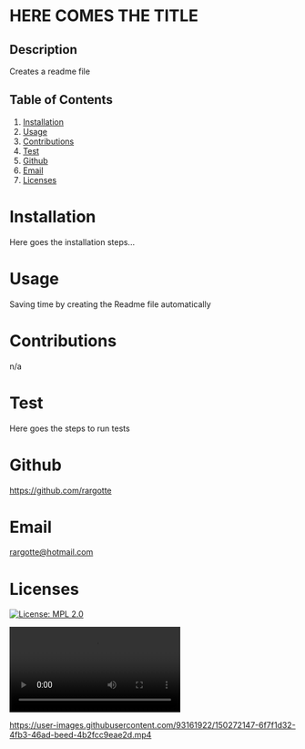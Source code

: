 
    
  # HERE COMES THE TITLE

  ## Description
  Creates a readme file

  ## Table of Contents
  1. [Installation](#Installation)
  2. [Usage](#Usage)
  3. [Contributions](#Contributions)
  4. [Test](#Test)
  5. [Github](#Github)
  6. [Email](#Email)
  7. [Licenses](#Licenses)

  # Installation
  Here goes the installation steps...

  # Usage
  Saving time by creating the Readme file automatically

  # Contributions
  n/a

  # Test
  Here goes the steps to run tests

  # Github
  https://github.com/rargotte

  # Email
  rargotte@hotmail.com

  # Licenses
  [![License: MPL 2.0](https://img.shields.io/badge/License-MPL_2.0-brightgreen.svg)](https://opensource.org/licenses/MPL-2.0)
  
  ![Demonstrative Video](./img/Video-Readme-Gen.mp4)

  https://user-images.githubusercontent.com/93161922/150272147-6f7f1d32-4fb3-46ad-beed-4b2fcc9eae2d.mp4



    